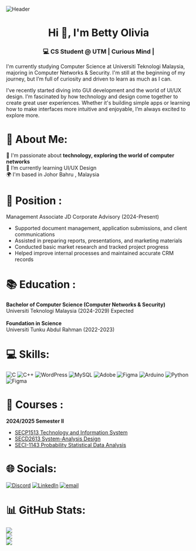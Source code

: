 ![Header](https://github.com/user-attachments/assets/d2b1d82d-a09a-42af-9110-c2376d400068)
<h1 align="center">Hi 👋, I'm Betty Olivia</h1>
<h3 align="center">💻 CS Student @ UTM | Curious Mind | </h3>

I'm currently studying Computer Science at Universiti Teknologi Malaysia, majoring in Computer Networks & Security. I'm still at the beginning of my journey, but I’m full of curiosity and driven to learn as much as I can.

I’ve recently started diving into GUI development and the world of UI/UX design. I’m fascinated by how technology and design come together to create great user experiences. Whether it's building simple apps or learning how to make interfaces more intuitive and enjoyable, I’m always excited to explore more.

# 💫 About Me:
   🔭 I'm passionate about **technology, exploring the world of computer networks** <br>
   🌱 I’m currently learning UI/UX Design <br>
   🌍 I'm based in Johor Bahru , Malaysia <br>
   
 # 💼 Position : 
   Management Associate 
   JD Corporate Advisory (2024-Present)
   - Supported document management, application submissions, and client communications  
   - Assisted in preparing reports, presentations, and marketing materials  
   - Conducted basic market research and tracked project progress  
   - Helped improve internal processes and maintained accurate CRM records

# 📚 Education : 
   **Bachelor of Computer Science (Computer Networks & Security)** <br>
   Universiti Teknologi Malaysia (2024-2029) Expected <br><br>
   **Foundation in Science** <br>
   Universiti Tunku Abdul Rahman (2022-2023) <br>
   

# 💻 Skills:
![C](https://img.shields.io/badge/c-%2300599C.svg?style=for-the-badge&logo=c&logoColor=white) ![C++](https://img.shields.io/badge/c++-%2300599C.svg?style=for-the-badge&logo=c%2B%2B&logoColor=white) ![WordPress](https://img.shields.io/badge/WordPress-%23117AC9.svg?style=for-the-badge&logo=WordPress&logoColor=white) ![MySQL](https://img.shields.io/badge/mysql-4479A1.svg?style=for-the-badge&logo=mysql&logoColor=white) ![Adobe](https://img.shields.io/badge/adobe-%23FF0000.svg?style=for-the-badge&logo=adobe&logoColor=white) ![Figma](https://img.shields.io/badge/figma-%23F24E1E.svg?style=for-the-badge&logo=figma&logoColor=white) ![Arduino](https://img.shields.io/badge/-Arduino-00979D?style=for-the-badge&logo=Arduino&logoColor=white)  ![Python](https://img.shields.io/badge/python-3670A0?style=for-the-badge&logo=python&logoColor=ffdd54) ![Figma](https://img.shields.io/badge/figma-%23F24E1E.svg?style=for-the-badge&logo=figma&logoColor=white)

# 📘 Courses :
**2024/2025 Semester II**
- [SECP1513 Technology and Information System](https://github.com/BettyOlivia/SECP1513-Technology-and-Information-System)
- [SECD2613 System-Analysis Design](https://github.com/BettyOlivia/SECD2613-System-Analysis-Design)
- [SECI-1143 Probability Statistical Data Analysis](https://github.com/BettyOlivia/SECI-1143--Probability-Statistical-Data-Analysis-)
  
# 🌐 Socials:
[![Discord](https://img.shields.io/badge/Discord-%237289DA.svg?logo=discord&logoColor=white)](https://discord.gg/olivia994219) [![LinkedIn](https://img.shields.io/badge/LinkedIn-%230077B5.svg?logo=linkedin&logoColor=white)](https://linkedin.com/in/betty-olivia-ong-danker-9836a3341) [![email](https://img.shields.io/badge/Email-D14836?logo=gmail&logoColor=white)](mailto:oliviabetty971@gmail.com) 

# 📊 GitHub Stats:
![](https://github-readme-stats.vercel.app/api?username=bettyolivia&theme=dark&hide_border=false&include_all_commits=true&count_private=false)<br/>
![](https://nirzak-streak-stats.vercel.app/?user=bettyolivia&theme=dark&hide_border=false)<br/>
![](https://github-readme-stats.vercel.app/api/top-langs/?username=bettyolivia&theme=dark&hide_border=false&include_all_commits=true&count_private=false&layout=compact)




<!-- Proudly created with GPRM ( https://gprm.itsvg.in ) -->





